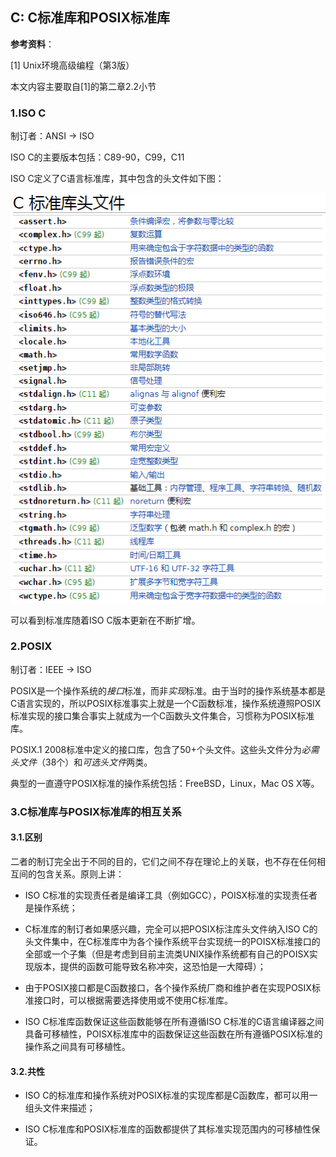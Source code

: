 ## C: C标准库和POSIX标准库

**参考资料**：

\[1\] Unix环境高级编程（第3版）

本文内容主要取自\[1\]的第二章2.2小节

### 1.ISO C

制订者：ANSI -> ISO

ISO C的主要版本包括：C89-90，C99，C11

ISO C定义了C语言标准库，其中包含的头文件如下图：

![](/assets/c015_001.PNG)

可以看到标准库随着ISO C版本更新在不断扩增。

### 2.POSIX

制订者：IEEE -> ISO

POSIX是一个操作系统的*接口*标准，而非*实现*标准。由于当时的操作系统基本都是C语言实现的，所以POSIX标准事实上就是一个C函数标准，操作系统遵照POSIX标准实现的接口集合事实上就成为一个C函数头文件集合，习惯称为POSIX标准库。

POSIX.1 2008标准中定义的接口库，包含了50+个头文件。这些头文件分为*必需头文件*（38个）和*可选头文件*两类。

典型的一直遵守POSIX标准的操作系统包括：FreeBSD，Linux，Mac OS X等。

### 3.C标准库与POSIX标准库的相互关系

#### 3.1.区别

二者的制订完全出于不同的目的，它们之间不存在理论上的关联，也不存在任何相互间的包含关系。原则上讲：

* ISO C标准的实现责任者是编译工具（例如GCC），POISX标准的实现责任者是操作系统；

* C标准库的制订者如果感兴趣，完全可以把POSIX标注库头文件纳入ISO C的头文件集中，在C标准库中为各个操作系统平台实现统一的POISX标准接口的全部或一个子集（但是考虑到目前主流类UNIX操作系统都有自己的POISX实现版本，提供的函数可能导致名称冲突，这恐怕是一大障碍）；

* 由于POSIX接口都是C函数接口，各个操作系统厂商和维护者在实现POSIX标准接口时，可以根据需要选择使用或不使用C标准库。

* ISO C标准库函数保证这些函数能够在所有遵循ISO C标准的C语言编译器之间具备可移植性，POISX标准库中的函数保证这些函数在所有遵循POSIX标准的操作系之间具有可移植性。

#### 3.2.共性

* ISO C的标准库和操作系统对POSIX标准的实现库都是C函数库，都可以用一组头文件来描述；

* ISO C标准库和POSIX标准库的函数都提供了其标准实现范围内的可移植性保证。